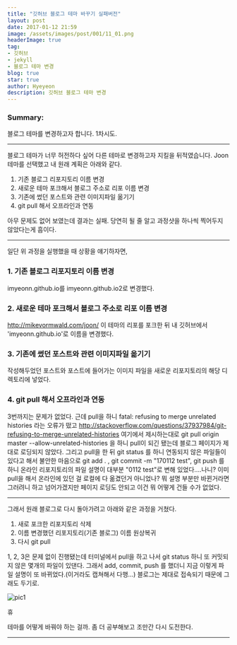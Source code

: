 ```yaml
---
title: "깃허브 블로그 테마 바꾸기 실패버전"
layout: post
date: 2017-01-12 21:59
image: /assets/images/post/001/11_01.png
headerImage: true
tag:
- 깃허브
- jekyll
- 블로그 테마 변경
blog: true
star: true
author: Hyeyeon
description: 깃허브 블로그 테마 변경
---
```


### Summary:

블로그 테마를 변경하고자 합니다. 1차시도.

---


블로그 테마가 너무 허전하다 싶어 다른 테마로 변경하고자 지킬을 뒤적였습니다.
Joon 테마를 선택했고 내 원래 계획은 아래와 같다.

1. 기존 블로그 리포지토리 이름 변경
2. 새로운 테마 포크해서 블로그 주소로 리포 이름 변경
3. 기존에 썼던 포스트와 관련 이미지파일 옮기기
4. git pull 해서 오프라인과 연동

아무 문제도 없어 보였는데 결과는 실패.
당연히 될 줄 알고 과정샷을 하나씩 찍어두지 않았다는게 흠이다.

---

일단 위 과정을 실행했을 때 상황을 얘기하자면,

### 1. 기존 블로그 리포지토리 이름 변경

imyeonn.github.io를 imyeonn.github.io2로 변경했다.

### 2. 새로운 테마 포크해서 블로그 주소로 리포 이름 변경

http://mikevormwald.com/joon/ 이 테마의 리포를 포크한 뒤 내 깃허브에서 'imyeonn.github.io'로 이름을 변경했다.

### 3. 기존에 썼던 포스트와 관련 이미지파일 옮기기

작성해두었던 포스트와 포스트에 들어가는 이미지 파일을 새로운 리포지토리의 해당 디렉토리에 넣었다.

### 4. git pull 해서 오프라인과 연동

3번까지는 문제가 없었다. 근데 pull을 하니
fatal: refusing to merge unrelated histories
라는 오류가 떴고 http://stackoverflow.com/questions/37937984/git-refusing-to-merge-unrelated-histories 여기에서 제시하는대로 git pull origin master --allow-unrelated-histories 을 하니 pull이 되긴 됐는데 블로그 페이지가 제대로 로딩되지 않았다. 그리고 pull을 한 뒤 git status 를 하니 연동되지 않은 파일들이 있다고 해서 불안한 마음으로 git add . , git commit -m "170112 test", git push 를 하니 온라인 리포지토리의 파일 설명이 대부분 "0112 test"로 변해 있었다....나니?
이미 pull을 해서 온라인에 있던 걸 로컬에 다 옮겼던거 아니었나? 뭐 설명 부분만 바뀐거라면 그러려니 하고 넘어가겠지만 페이지 로딩도 안되고 이건 뭐 어떻게 건들 수가 없었다.


---

그래서 원래 블로그로 다시 돌아가려고 아래와 같은 과정을 거쳤다.

1. 새로 포크한 리포지토리 삭제
2. 이름 변경했던 리포지토리(기존 블로그) 이름 원상복귀
3. 다시 git pull

1, 2, 3은 문제 없이 진행됐는데 터미널에서 pull을 하고 나서 git status 하니 또 커밋되지 않은 몇개의 파일이 있댄다. 그래서 add, commit, push 를 했더니 지금 이렇게 파일 설명이 또 바뀌었다.(이거라도 캡쳐해서 다행...) 블로그는 제대로 접속되기 때문에 그래도 두기로.

![pic1](/assets/images/post/001/12_01.png)

휴

테마를 어떻게 바꿔야 하는 걸까. 좀 더 공부해보고 조만간 다시 도전한다.


---

